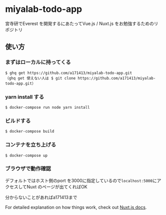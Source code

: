# miyalab-todo-app
宮寺研でEverest を開発するにあたってVue.js / Nuxt.js をお勉強するためのリポジトリ

## 使い方
### まずはローカルに持ってくる
```
$ ghq get https://github.com/a171413/miyalab-todo-app.git
（ghq get 使えない人は $ git clone https://github.com/a171413/miyalab-todo-app.git）
```
### yarn install する
```
$ docker-compose run node yarn install
```

### ビルドする
```
$ docker-compose build
```


### コンテナを立ち上げる
```
$ docker-compose up
```
### ブラウザで動作確認
デフォルトではホスト側のport を3000に指定しているので`localhost:5000`にアクセスしてNuxt のページが出てくればOK

分からないことがあればa171413まで


For detailed explanation on how things work, check out [Nuxt.js docs](https://nuxtjs.org).
